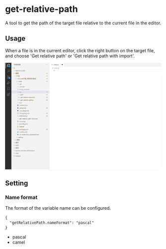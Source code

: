 # get-relative-path

A tool to get the path of the target file relative to the current file in the editor.

## Usage

When a file is in the current editor, click the right button on the target file, and choose 'Get relative path' or 'Get relative path with import'.

![](docs/example.gif)

## Setting

### Name format

The format of the variable name can be configured.

```
{
  "getRelativePath.nameFormat": "pascal"
}
```

- pascal
- camel
